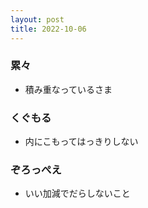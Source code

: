 ```yaml
---
layout: post
title: 2022-10-06
---
```


### 累々
- 積み重なっているさま

### くぐもる
- 内にこもってはっきりしない

### ぞろっぺえ
- いい加減でだらしないこと


